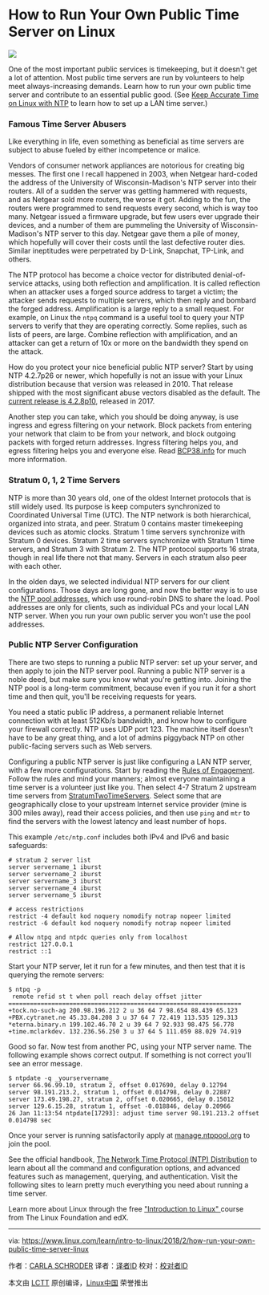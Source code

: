 How to Run Your Own Public Time Server on Linux
======

![](https://www.linux.com/sites/lcom/files/styles/rendered_file/public/eddington_a._space_time_and_gravitation._fig._9.jpg?itok=KgNqViyZ)

One of the most important public services is timekeeping, but it doesn't get a lot of attention. Most public time servers are run by volunteers to help meet always-increasing demands. Learn how to run your own public time server and contribute to an essential public good. (See [Keep Accurate Time on Linux with NTP][1] to learn how to set up a LAN time server.)

### Famous Time Server Abusers

Like everything in life, even something as beneficial as time servers are subject to abuse fueled by either incompetence or malice.

Vendors of consumer network appliances are notorious for creating big messes. The first one I recall happened in 2003, when Netgear hard-coded the address of the University of Wisconsin-Madison's NTP server into their routers. All of a sudden the server was getting hammered with requests, and as Netgear sold more routers, the worse it got. Adding to the fun, the routers were programmed to send requests every second, which is way too many. Netgear issued a firmware upgrade, but few users ever upgrade their devices, and a number of them are pummeling the University of Wisconsin-Madison's NTP server to this day. Netgear gave them a pile of money, which hopefully will cover their costs until the last defective router dies. Similar ineptitudes were perpetrated by D-Link, Snapchat, TP-Link, and others.

The NTP protocol has become a choice vector for distributed denial-of-service attacks, using both reflection and amplification. It is called reflection when an attacker uses a forged source address to target a victim; the attacker sends requests to multiple servers, which then reply and bombard the forged address. Amplification is a large reply to a small request. For example, on Linux the `ntpq` command is a useful tool to query your NTP servers to verify that they are operating correctly. Some replies, such as lists of peers, are large. Combine reflection with amplification, and an attacker can get a return of 10x or more on the bandwidth they spend on the attack.

How do you protect your nice beneficial public NTP server? Start by using NTP 4.2.7p26 or newer, which hopefully is not an issue with your Linux distribution because that version was released in 2010. That release shipped with the most significant abuse vectors disabled as the default. The [current release is 4.2.8p10][2], released in 2017.

Another step you can take, which you should be doing anyway, is use ingress and egress filtering on your network. Block packets from entering your network that claim to be from your network, and block outgoing packets with forged return addresses. Ingress filtering helps you, and egress filtering helps you and everyone else. Read [BCP38.info][3] for much more information.

### Stratum 0, 1, 2 Time Servers

NTP is more than 30 years old, one of the oldest Internet protocols that is still widely used. Its purpose is keep computers synchronized to Coordinated Universal Time (UTC). The NTP network is both hierarchical, organized into strata, and peer. Stratum 0 contains master timekeeping devices such as atomic clocks. Stratum 1 time servers synchronize with Stratum 0 devices. Stratum 2 time servers synchronize with Stratum 1 time servers, and Stratum 3 with Stratum 2. The NTP protocol supports 16 strata, though in real life there not that many. Servers in each stratum also peer with each other.

In the olden days, we selected individual NTP servers for our client configurations. Those days are long gone, and now the better way is to use the [NTP pool addresses][4], which use round-robin DNS to share the load. Pool addresses are only for clients, such as individual PCs and your local LAN NTP server. When you run your own public server you won't use the pool addresses.

### Public NTP Server Configuration

There are two steps to running a public NTP server: set up your server, and then apply to join the NTP server pool. Running a public NTP server is a noble deed, but make sure you know what you're getting into. Joining the NTP pool is a long-term commitment, because even if you run it for a short time and then quit, you'll be receiving requests for years.

You need a static public IP address, a permanent reliable Internet connection with at least 512Kb/s bandwidth, and know how to configure your firewall correctly. NTP uses UDP port 123. The machine itself doesn't have to be any great thing, and a lot of admins piggyback NTP on other public-facing servers such as Web servers.

Configuring a public NTP server is just like configuring a LAN NTP server, with a few more configurations. Start by reading the [Rules of Engagement][5]. Follow the rules and mind your manners; almost everyone maintaining a time server is a volunteer just like you. Then select 4-7 Stratum 2 upstream time servers from [StratumTwoTimeServers][6]. Select some that are geographically close to your upstream Internet service provider (mine is 300 miles away), read their access policies, and then use `ping` and `mtr` to find the servers with the lowest latency and least number of hops.

This example `/etc/ntp.conf` includes both IPv4 and IPv6 and basic safeguards:
```
# stratum 2 server list
server servername_1 iburst
server servername_2 iburst
server servername_3 iburst
server servername_4 iburst
server servername_5 iburst

# access restrictions
restrict -4 default kod noquery nomodify notrap nopeer limited
restrict -6 default kod noquery nomodify notrap nopeer limited

# Allow ntpq and ntpdc queries only from localhost
restrict 127.0.0.1
restrict ::1

```

Start your NTP server, let it run for a few minutes, and then test that it is querying the remote servers:
```
$ ntpq -p
 remote refid st t when poll reach delay offset jitter
=================================================================
+tock.no-such-ag 200.98.196.212 2 u 36 64 7 98.654 88.439 65.123
+PBX.cytranet.ne 45.33.84.208 3 u 37 64 7 72.419 113.535 129.313
*eterna.binary.n 199.102.46.70 2 u 39 64 7 92.933 98.475 56.778
+time.mclarkdev. 132.236.56.250 3 u 37 64 5 111.059 88.029 74.919

```

Good so far. Now test from another PC, using your NTP server name. The following example shows correct output. If something is not correct you'll see an error message.
```
$ ntpdate -q _yourservername_
server 66.96.99.10, stratum 2, offset 0.017690, delay 0.12794
server 98.191.213.2, stratum 1, offset 0.014798, delay 0.22887
server 173.49.198.27, stratum 2, offset 0.020665, delay 0.15012
server 129.6.15.28, stratum 1, offset -0.018846, delay 0.20966
26 Jan 11:13:54 ntpdate[17293]: adjust time server 98.191.213.2 offset 0.014798 sec

```

Once your server is running satisfactorily apply at [manage.ntppool.org][7] to join the pool.

See the official handbook, [The Network Time Protocol (NTP) Distribution][8] to learn about all the command and configuration options, and advanced features such as management, querying, and authentication. Visit the following sites to learn pretty much everything you need about running a time server.

Learn more about Linux through the free ["Introduction to Linux" ][9]course from The Linux Foundation and edX.

--------------------------------------------------------------------------------

via: https://www.linux.com/learn/intro-to-linux/2018/2/how-run-your-own-public-time-server-linux

作者：[CARLA SCHRODER][a]
译者：[译者ID](https://github.com/译者ID)
校对：[校对者ID](https://github.com/校对者ID)

本文由 [LCTT](https://github.com/LCTT/TranslateProject) 原创编译，[Linux中国](https://linux.cn/) 荣誉推出

[a]:https://www.linux.com/users/cschroder
[1]:https://www.linux.com/learn/intro-to-linux/2018/1/keep-accurate-time-linux-ntp
[2]:http://www.ntp.org/downloads.html
[3]:http://www.bcp38.info/index.php/Main_Page
[4]:http://www.pool.ntp.org/en/use.html
[5]:http://support.ntp.org/bin/view/Servers/RulesOfEngagement
[6]:http://support.ntp.org/bin/view/Servers/StratumTwoTimeServers?redirectedfrom=Servers.StratumTwo
[7]:https://manage.ntppool.org/manage
[8]:https://www.eecis.udel.edu/~mills/ntp/html/index.html
[9]:https://training.linuxfoundation.org/linux-courses/system-administration-training/introduction-to-linux
